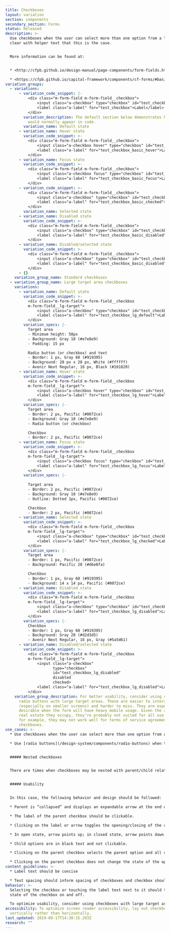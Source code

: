 ```yaml
---
title: Checkboxes
layout: variation
section: components
secondary_section: Forms
status: Released
description: >-
  Use checkboxes when the user can select more than one option from a list. Make
  clear with helper text that this is the case.


  More information can be found at:


  * <http://cfpb.github.io/design-manual/page-components/form-fields.html#checkboxes>	

  * <https://cfpb.github.io/capital-framework/components/cf-forms/#basic-checkboxes>
variation_groups:
  - variations:
      - variation_code_snippet: |-
          <div class="m-form-field m-form-field__checkbox">
              <input class="a-checkbox" type="checkbox" id="test_checkbox">
              <label class="a-label" for="test_checkbox">Label</label>
          </div>
        variation_description: The default section below demonstrates how a checkbox
          would normally appear in code.
        variation_name: Default state
      - variation_name: Hover state
        variation_code_snippet: >-
          <div class="m-form-field m-form-field__checkbox">
              <input class="a-checkbox hover" type="checkbox" id="test_checkbox_basic_hover">
              <label class="a-label" for="test_checkbox_basic_hover">Label</label>
          </div>
      - variation_name: Focus state
        variation_code_snippet: >-
          <div class="m-form-field m-form-field__checkbox">
              <input class="a-checkbox focus" type="checkbox" id="test_checkbox_basic_focus">
              <label class="a-label" for="test_checkbox_basic_focus">Label</label>
          </div>
      - variation_code_snippet: >-
          <div class="m-form-field m-form-field__checkbox">
              <input class="a-checkbox" type="checkbox" id="test_checkbox_basic_checked" checked>
              <label class="a-label" for="test_checkbox_basic_checked">Label</label>
          </div>
        variation_name: Selected state
      - variation_name: Disabled state
        variation_code_snippet: >-
          <div class="m-form-field m-form-field__checkbox">
              <input class="a-checkbox" type="checkbox" id="test_checkbox_basic_disabled" disabled>
              <label class="a-label" for="test_checkbox_basic_disabled">Label</label>
          </div>
      - variation_name: Disabled/selected state
        variation_code_snippet: >-
          <div class="m-form-field m-form-field__checkbox">
              <input class="a-checkbox" type="checkbox" id="test_checkbox_basic_disabled" disabled checked>
              <label class="a-label" for="test_checkbox_basic_disabled">Label</label>
          </div>
      - {}
    variation_group_name: Standard checkboxes
  - variation_group_name: Large target area checkboxes
    variations:
      - variation_name: Default state
        variation_code_snippet: >-
          <div class="m-form-field m-form-field__checkbox
          m-form-field__lg-target">
              <input class="a-checkbox" type="checkbox" id="test_checkbox_lg_default">
              <label class="a-label" for="test_checkbox_lg_default">Label</label>
          </div>
        variation_specs: |-
          Target area
          - Minimum height: 50px
          - Background: Gray 10 (#e7e8e9)
          - Padding: 15 px

          Radio button (or checkbox) and text
          - Border: 1 px, Gray 60 (#919395)
          - Background: 20 px x 20 px, White (#ffffff)
          - Avenir Next Regular, 16 px, Black (#101820)
      - variation_name: Hover state
        variation_code_snippet: >-
          <div class="m-form-field m-form-field__checkbox
          m-form-field__lg-target">
              <input class="a-checkbox hover" type="checkbox" id="test_checkbox_lg_hover">
              <label class="a-label" for="test_checkbox_lg_hover">Label</label>
          </div>
        variation_specs: |-
          Target area
          - Border: 2 px, Pacific (#0072ce)
          - Background: Gray 10 (#e7e8e9)
          - Radio button (or checkbox)

          Checkbox
          - Border: 2 px, Pacific (#0072ce)
      - variation_name: Focus state
        variation_code_snippet: >-
          <div class="m-form-field m-form-field__checkbox
          m-form-field__lg-target">
              <input class="a-checkbox focus" type="checkbox" id="test_checkbox_lg_focus">
              <label class="a-label" for="test_checkbox_lg_focus">Label</label>
          </div>
        variation_specs: |-
          
          Target area
          - Border: 2 px, Pacific (#0072ce)
          - Background: Gray 10 (#e7e8e9)
          - Outline: Dotted 1px, Pacific (#0072ce)

          Checkbox
          - Border: 2 px, Pacific (#0072ce)
      - variation_name: Selected state
        variation_code_snippet: >-
          <div class="m-form-field m-form-field__checkbox
          m-form-field__lg-target">
              <input class="a-checkbox" type="checkbox" id="test_checkbox_lg_checked" checked>
              <label class="a-label" for="test_checkbox_lg_checked">Label</label>
          </div>
        variation_specs: |-
          Target area
          - Border: 1 px, Pacific (#0072ce)
          - Background: Pacific 20 (#d6e8fa)

          Checkbox
          - Border: 1 px, Gray 60 (#919395)
          - Background: 14 x 14 px, Pacific (#0072ce)
      - variation_name: Disabled state
        variation_code_snippet: >-
          <div class="m-form-field m-form-field__checkbox
          m-form-field__lg-target">
              <input class="a-checkbox" type="checkbox" id="test_checkbox_lg_disabled" disabled>
              <label class="a-label" for="test_checkbox_lg_disabled">Label</label>
          </div>
        variation_specs: |-
          Checkbox
          - Border: 1 px, Gray 60 (#919395)
          - Background: Gray 20 (#d2d3d5)
          - Avenir Next Regular, 16 px, Gray (#5a5d61)
      - variation_name: Disabled/selected state
        variation_code_snippet: >-
          <div class="m-form-field m-form-field__checkbox
          m-form-field__lg-target">
              <input class="a-checkbox"
                     type="checkbox"
                     id="test_checkbox_lg_disabled"
                     disabled
                     checked>
              <label class="a-label" for="test_checkbox_lg_disabled">Label</label>
          </div>
    variation_group_description: For better usability, consider using checkboxes and
      radio buttons with large target areas. These are easier to interact with
      (especially on smaller screens) and harder to miss. They are especially
      desirable when the form will have heavy mobile usage. Given the amount of
      real estate they occupy, they’re probably not suited for all use cases;
      for example, they may not work well for terms of service agreement
      checkboxes.
use_cases: >-
  * Use checkboxes when the user can select more than one option from a list.

  * Use [radio buttons](/design-system/components/radio-buttons) when the user can choose only one option out of a list.


  ##### Nested checkboxes


  There are times when checkboxes may be nested with parent/child relationships. This is common when used within filter interactions.


  ##### Usability


  In this case, the following behavior and design should be followed:

  * Parent is “collapsed” and displays an expandable arrow at the end of the text.

  * The label of the parent checkbox should be clickable.

  * Clicking on the label or arrow toggles the opening/closing of the child options.

  * In open state, arrow points up; in closed state, arrow points down.

  * Child options are in black text and not clickable.

  * Clicking on the parent checkbox selects the parent option and all child options.

  * Clicking on the parent checkbox does not change the state of the open/close expansion (if it’s checked with the children expanded, it stays expanded, for instance).
content_guidelines: >-
  * Label text should be concise

  * Text spacing should inform spacing of checkboxes and checkbox should be vertically centered with the first line of text in an option.
behavior: >-
  Selecting the checkbox or touching the label text next to it should toggle the
  state of the checkbox on and off.

  To optimize usability, consider using checkboxes with large target areas. If these won’t fit into the design and the default style shown below is used, make sure the target area is at least 45 x 45px and that it includes the text label.
accessibility: To optimize screen reader accessibility, lay out checkboxes
  vertically rather than horizontally.
last_updated: 2019-09-17T14:30:15.293Z
research: ""
---
```

